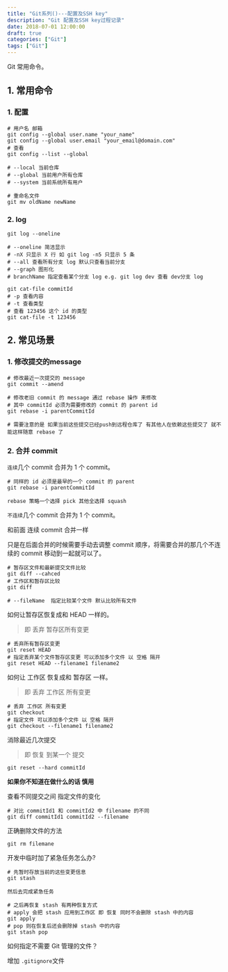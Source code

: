 ```yaml
---
title: "Git系列()---配置及SSH key"
description: "Git 配置及SSH key过程记录"
date: 2018-07-01 12:00:00
draft: true
categories: ["Git"]
tags: ["Git"]
---
```


Git 常用命令。

<!--more-->

## 1. 常用命令

### 1. 配置

```shell
# 用户名 邮箱
git config --global user.name "your_name" 
git config --global user.email "your_email@domain.com"
# 查看
git config --list --global

# --local 当前仓库
# --global 当前用户所有仓库
# --system 当前系统所有用户
```



```shell
# 重命名文件
git mv oldName newName
```



### 2. log

```shell
git log --oneline

# --oneline 简洁显示
# -nX 只显示 X 行 如 git log -n5 只显示 5 条
# --all 查看所有分支 log 默认只查看当前分支
# --graph 图形化
# branchName 指定查看某个分支 log e.g. git log dev 查看 dev分支 log
```



```shell
git cat-file commitId
# -p 查看内容
# -t 查看类型
# 查看 123456 这个 id 的类型
git cat-file -t 123456 
```



## 2. 常见场景

### 1. 修改提交的message

```shell
# 修改最近一次提交的 message
git commit --amend

# 修改老旧 commit 的 message 通过 rebase 操作 来修改
# 其中 commitId 必须为需要修改的 commit 的 parent id
git rebase -i parentCommitId

# 需要注意的是 如果当前这些提交已经push到远程仓库了 有其他人在依赖这些提交了 就不能这样随意 rebase 了
```

### 2. 合并 commit



`连续`几个 commit 合并为 1 个 commit。

```shell
# 同样的 id 必须是最早的一个 commit 的 parent
git rebase -i parentCommitId

rebase 策略一个选择 pick 其他全选择 squash
```

`不连续`几个 commit 合并为 1 个 commit。

和前面 连续 commit 合并一样

只是在后面合并的时候需要手动去调整 commit 顺序，将需要合并的那几个不连续的 commit 移动到一起就可以了。



```shell
# 暂存区文件和最新提交文件比较
git diff --cahced
# 工作区和暂存区比较
git diff

# --fileName  指定比较某个文件 默认比较所有文件
```



如何让暂存区恢复成和 HEAD 一样的。

> 即 丢弃 暂存区所有变更

```shell
# 丢弃所有暂存区变更
git reset HEAD
# 指定丢弃某个文件暂存区变更 可以添加多个文件 以 空格 隔开
git reset HEAD --filename1 filename2 
```



如何让 工作区 恢复成和 暂存区 一样。

> 即 丢弃 工作区 所有变更

```shell
# 丢弃 工作区 所有变更
git checkout
# 指定文件 可以添加多个文件 以 空格 隔开
git checkout --filename1 filename2 
```



消除最近几次提交

> 即 恢复 到某一个 提交

```shell
git reset --hard commitId
```

**如果你不知道在做什么的话 慎用**





查看不同提交之间 指定文件的变化

```shell
# 对比 commitId1 和 commitId2 中 filename 的不同
git diff commitId1 commitId2 --filename
```



正确删除文件的方法

```shell
git rm filemane
```



开发中临时加了紧急任务怎么办?

```shell
# 先暂时存放当前的这些变更信息
git stash

然后去完成紧急任务 

# 之后再恢复 stash 有两种恢复方式
# apply 会把 stash 应用到工作区 即 恢复 同时不会删除 stash 中的内容
git apply
# pop 则在恢复后还会删除掉 stash 中的内容
git stash pop
```



如何指定不需要 Git 管理的文件？

增加 `.gitignore`文件







